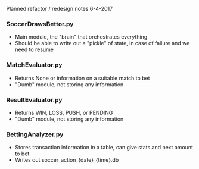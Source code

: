 Planned refactor / redesign notes 6-4-2017

### SoccerDrawsBettor.py
- Main module, the "brain" that orchestrates everything
- Should be able to write out a "pickle" of state, in case of failure and we need to resume

### MatchEvaluator.py
- Returns None or information on a suitable match to bet
- "Dumb" module, not storing any information

### ResultEvaluator.py
- Returns WIN, LOSS, PUSH, or PENDING
- "Dumb" module, not storing any information
	
### BettingAnalyzer.py
- Stores transaction information in a table, can give stats and next amount to bet
- Writes out soccer_action_{date}_{time}.db